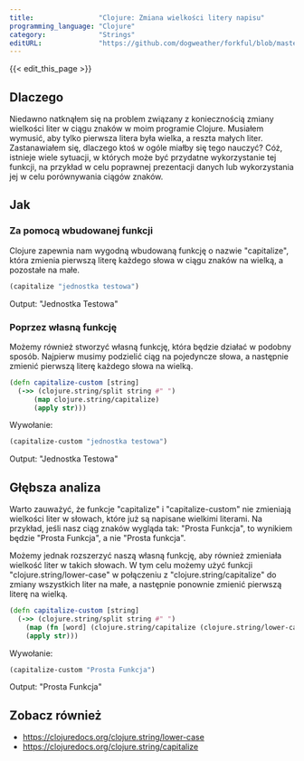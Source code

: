 ```yaml
---
title:                "Clojure: Zmiana wielkości litery napisu"
programming_language: "Clojure"
category:             "Strings"
editURL:              "https://github.com/dogweather/forkful/blob/master/content/pl/clojure/capitalizing-a-string.md"
---
```


{{< edit_this_page >}}

## Dlaczego

Niedawno natknąłem się na problem związany z koniecznością zmiany wielkości liter w ciągu znaków w moim programie Clojure. Musiałem wymusić, aby tylko pierwsza litera była wielka, a reszta małych liter. Zastanawiałem się, dlaczego ktoś w ogóle miałby się tego nauczyć? Cóż, istnieje wiele sytuacji, w których może być przydatne wykorzystanie tej funkcji, na przykład w celu poprawnej prezentacji danych lub wykorzystania jej w celu porównywania ciągów znaków.

## Jak

### Za pomocą wbudowanej funkcji

Clojure zapewnia nam wygodną wbudowaną funkcję o nazwie "capitalize", która zmienia pierwszą literę każdego słowa w ciągu znaków na wielką, a pozostałe na małe.

```Clojure
(capitalize "jednostka testowa")
```

Output: "Jednostka Testowa"

### Poprzez własną funkcję

Możemy również stworzyć własną funkcję, która będzie działać w podobny sposób. Najpierw musimy podzielić ciąg na pojedyncze słowa, a następnie zmienić pierwszą literę każdego słowa na wielką.

```Clojure
(defn capitalize-custom [string]
  (->> (clojure.string/split string #" ")
      (map clojure.string/capitalize)
      (apply str)))
```

Wywołanie:

```Clojure
(capitalize-custom "jednostka testowa")
```

Output: "Jednostka Testowa"

## Głębsza analiza

Warto zauważyć, że funkcje "capitalize" i "capitalize-custom" nie zmieniają wielkości liter w słowach, które już są napisane wielkimi literami. Na przykład, jeśli nasz ciąg znaków wygląda tak: "Prosta Funkcja", to wynikiem będzie "Prosta Funkcja", a nie "Prosta funkcja". 

Możemy jednak rozszerzyć naszą własną funkcję, aby również zmieniała wielkość liter w takich słowach. W tym celu możemy użyć funkcji "clojure.string/lower-case" w połączeniu z "clojure.string/capitalize" do zmiany wszystkich liter na małe, a następnie ponownie zmienić pierwszą literę na wielką.

```Clojure
(defn capitalize-custom [string]
  (->> (clojure.string/split string #" ")
    (map (fn [word] (clojure.string/capitalize (clojure.string/lower-case word))))
    (apply str)))
```

Wywołanie:

```Clojure
(capitalize-custom "Prosta Funkcja")
```

Output: "Prosta Funkcja"

## Zobacz również

- https://clojuredocs.org/clojure.string/lower-case
- https://clojuredocs.org/clojure.string/capitalize